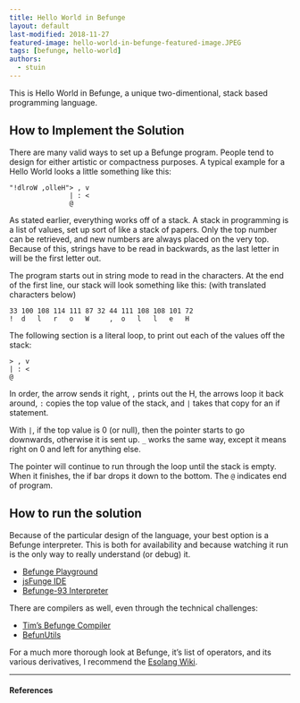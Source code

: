 ```yaml
---
title: Hello World in Befunge
layout: default
last-modified: 2018-11-27
featured-image: hello-world-in-befunge-featured-image.JPEG
tags: [befunge, hello-world]
authors:
  - stuin
---
```


This is Hello World in Befunge, a unique two-dimentional, stack based programming language.

## How to Implement the Solution

There are many valid ways to set up a Befunge program. People tend to design for either artistic or compactness purposes. A typical example for a Hello World looks a little something like this:

```befunge
"!dlroW ,olleH"> , v
               | : <
               @
```

As stated earlier, everything works off of a stack. A stack in programming is a list of values, set up sort of like a stack of papers. Only the top number can be retrieved, and new numbers are always placed on the very top. Because of this, strings have to be read in backwards, as the last letter in will be the first letter out.

The program starts out in string mode to read in the characters. At the end of the first line, our stack will look something like this: (with translated characters below)

```
33 100 108 114 111 87 32 44 111 108 108 101 72
!  d   l   r   o   W     ,  o   l   l   e   H
```

The following section is a literal loop, to print out each of the values off the stack:

```befunge
> , v
| : <
@
```

In order, the arrow sends it right, `,` prints out the H, the arrows loop it back around, `:` copies the top value of the stack, and `|` takes that copy for an if statement.

With `|`, if the top value is 0 (or null), then the pointer starts to go downwards, otherwise it is sent up. `_` works the same way, except it means right on 0 and left for anything else.

The pointer will continue to run through the loop until the stack is empty. When it finishes, the if bar drops it down to the bottom. The `@`  indicates end of program. 

## How to run the solution

Because of the particular design of the language, your best option is a Befunge interpreter. This is both for availability and because watching it run is the only way to really understand (or debug) it.

- [Befunge Playground][2]
- [jsFunge IDE][3]
- [Befunge-93 Interpreter][4]

There are compilers as well, even through the technical challenges:

- [Tim’s Befunge Compiler][5]
- [BefunUtils][6]

For a much more thorough look at Befunge, it’s list of operators, and its various derivatives, I recommend the [Esolang Wiki][7].

---

#### References

[^1]: S. Irwin, “Hello World in Befunge,” The Renegade Coder, 26-Nov-2018. [Online]. Available: <https://therenegadecoder.com/code/hello-world-in-befunge/>. [Accessed: 27-Nov-2018].

[2]: https://www.bedroomlan.org/tools/befunge-playground/#prog=hello,mode=edit
[3]: https://befunge.flogisoft.com/
[4]: http://www.quirkster.com/iano/js/befunge.html
[5]: https://quadium.net/funge/tbc/
[6]: https://www.mikescher.de/programs/view/BefunUtils
[7]: https://esolangs.org/wiki/Befunge

